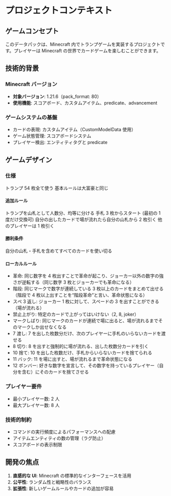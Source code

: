 # プロジェクトコンテキスト

## ゲームコンセプト

このデータパックは、Minecraft 内でトランプゲームを実装するプロジェクトです。プレイヤーは Minecraft の世界でカードゲームを楽しむことができます。

## 技術的背景

### Minecraft バージョン

- **対象バージョン**: 1.21.6（pack_format: 80）
- **使用機能**: スコアボード、カスタムアイテム、predicate、advancement

### ゲームシステムの基盤

- カードの表現: カスタムアイテム（CustomModelData 使用）
- ゲーム状態管理: スコアボードシステム
- プレイヤー検出: エンティティタグと predicate

## ゲームデザイン

### 仕様

トランプ 54 枚全て使う
基本ルールは大富豪と同じ

#### 追加ルール

トランプを山札として人数分、均等に分ける
手札 3 枚からスタート (最初の 1 度だけ交換可)
自分の出したカードで場が流れたら自分の山札から 2 枚引く
他のプレイヤーは 1 枚引く

#### 勝利条件

自分の山札・手札を含めてすべてのカードを使い切る

#### ローカルルール

- 革命: 同じ数字を 4 枚出すことで革命が起こり、ジョーカー以外の数字の強さが逆転する（同じ数字 3 枚とジョーカーでも革命になる）
- 階段: 同じマークで数字が連続している 3 枚以上のカードをまとめて出せる（階段で 4 枚以上出すことを“階段革命”と言い、革命状態になる）
- スぺ 3 返し: ジョーカー 1 枚に対して、スペードの 3 を出すことができる（場が流れる）
- 禁止上がり: 特定のカードで上がってはいけない（2, 8, joker）
- マークしばり: 同じマークのカードが連続で場に出ると、場が流れるまでそのマークしか出せなくなる
- 7 渡し: 7 を出した枚数分だけ、次のプレイヤーに手札のいらないカードを渡せる
- 8 切り: 8 を出すと強制的に場が流れる、出した枚数分カードを引く
- 10 捨て: 10 を出した枚数だけ、手札からいらないカードを捨てられる
- 11 バック: 11 を場に出すと、場が流れるまで革命状態になる
- 12 ボンバー: 好きな数字を宣言して、その数字を持っているプレイヤー（自分を含む）にそのカードを捨てさせる

### プレイヤー要件

- 最小プレイヤー数: 2 人
- 最大プレイヤー数: 8 人

### 技術的制約

- コマンドの実行頻度によるパフォーマンスへの配慮
- アイテムエンティティの数の管理（ラグ防止）
- スコアボードの表示制限

## 開発の焦点

1. **直感的な UI**: Minecraft の標準的なインターフェースを活用
2. **公平性**: ランダム性と戦略性のバランス
3. **拡張性**: 新しいゲームルールやカードの追加が容易
